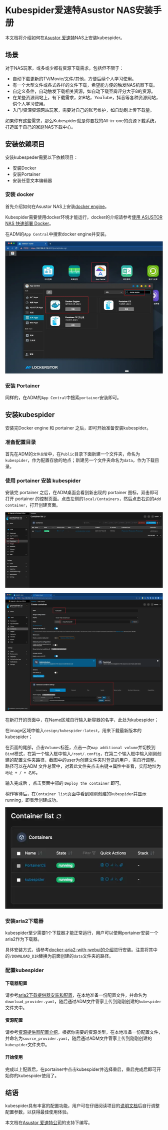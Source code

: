 # Kubespider爱速特Asustor NAS安装手册

本文档将介绍如何在[Asustor 爱速特](https://www.asustor.com/zh-cn/)NAS上安装kubespider。

## 场景
对于NAS玩家，或多或少都有资源下载需求，包括但不限于： 
* 自动下载更新的TV/Movie/文件/其他，方便后续个人学习使用。
* 有一个大型文件或各式各样的文件下载，希望能方便的触发NAS机器下载。
* 自定义条件，自动触发下载相关资源，如自动下载豆瓣评分大于8的资源。
* 在某些资源网站上，有下载需求，如B站，YouTube，抖音等各种资源网站，供个人学习使用。
* 入门/资深资源网站玩家，需要对自己的账号维护，如自动刷上传下载量。

如果你有这些需求，那么Kubespider就是你要找的All-in-one的资源下载系统，打造属于自己的家庭NAS下载中心。

## 安装依赖项目

安装kubespeder需要以下依赖项目：

* 安装Docker
* 安装Portainer
* 安装任意文本编辑器

### 安装 docker

首先介绍如何在Asustor NAS上安装[docker engine](https://www.asustor.com/zh-cn/app_central/app_detail?id=891&type=1&model=)。

Kubespider需要使用docker环境才能运行，docker的介绍请参考[使用 ASUSTOR NAS 快速部署 Docker](https://www.asustor.com/zh-cn/solution/what_is_docker)。

在ADM的`App Central`中搜索docker engine并安装。

![install docker](./images/01-install-docker.webp)

### 安装 Portainer

同样的，在ADM的`App Central`中搜索`portainer`安装即可。

## 安装kubespider

安装完Docker engine 和 portainer 之后，即可开始准备安装kubespider。

### 准备配置目录

首先在ADM的`文件总管`中，在`Public`目录下面新建一个文件夹，命名为`kubespider`，作为配置存放的地点；新建另一个文件夹命名为`data`，作为下载目录。

### 使用 portainer 安装 kubespider

安装完 portainer 之后，在ADM桌面会看到新出现的 portainer 图标，双击即可打开 portainer 的控制页面。点击左侧的`local/Containers`，然后点击右边的`Add container`，打开创建页面。

![portainer](./images/02-portainer.webp)

![new container](./images/03-new-container.webp)

在新打开的页面中，在Name区域自行输入新容器的名字，此处为kubespider；

在image区域中输入`cesign/kubespider:latest`，用来下载最新版本的kubespider；

在页面的尾部，点击`Volumes`标签，点击一次`map additional volume`并切换到`Bind`模式，在第一个输入框中输入`/root/.config`，在第二个输入框中输入刚刚创建的配置文件夹路径，截图中的user为创建文件夹时登录的用户，需自行调整。路径可以在ADM 文件总管中，对着此文件夹点击右键->属性中查看，实际地址为 `地址 + / + 名称`。

输入完成后 ，点击页面中部的 `Deploy the container` 即可。

稍作等待后，在`Container list`页面中看到刚刚创建的`kubespider`并显示running，即表示创建成功。

![running](./images/04-running.webp)

### 安装aria2下载器

kubespider至少需要1个下载器才能正常运行，用户可以使用portainer安装一个aria2作为下载器。

具体安装方式，请参考[docker-aria2-with-webui的介绍](https://hub.docker.com/r/abcminiuser/docker-aria2-with-webui)进行安装。注意将其中的`/DOWNLOAD_DIR`替换为前面创建的`data`文件夹的路径。

### 配置kubespider

#### 下载器配置

请参考[aria2下载提供器安装和配置](../aria2_download_provider/README.md#2kubespider对接配置可选)，在本地准备一份配置文件，并命名为`download_provider.yaml`，随后通过ADM文件管家上传到刚刚创建的`kubespider`文件夹中。

#### 资源配置

请参考[资源提供器配置介绍](../../../../README-CN.md#资源提供器按需配置)，根据你需要的资源类型，在本地准备一份配置文件，并命名为`source_provider.yaml`，随后通过ADM文件管家上传到刚刚创建的`kubespider`文件夹中。

#### 开始使用

完成以上配置后，在portainer中点击kubespider并选择重启，重启完成后即可开始你的kubespider使用了。

## 结语

kubespider具有丰富的配置功能，用户可在仔细阅读项目的[说明文档](../../../../README-CN.md)后自行调整配置参数，以获得最佳使用体验。

本文档在[Asustor 爱速特公司](https://www.asustor.com/zh-cn/)的支持下编写。
